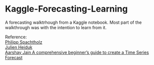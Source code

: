 # Kaggle-Forecasting-Learning
A forecasting walktrhough from a Kaggle notebook. Most part of the walkthrough was with the intention to learn from it.

Reference:<br/>
[Philipp Spachtholz](https://www.kaggle.com/philippsp/exploratory-analysis-zillow)<br/>
[Julien Heiduk](https://www.kaggle.com/zoupet)<br/>
[Aarshay Jain A comprehensive beginner’s guide to create a Time Series Forecast](https://www.analyticsvidhya.com/blog/author/aarshay/)<br/>
